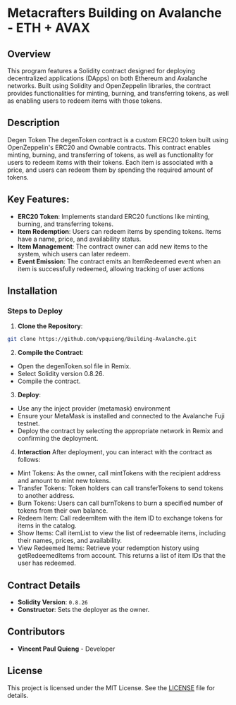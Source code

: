 # Metacrafters Building on Avalanche - ETH + AVAX

## Overview
This program features a Solidity contract designed for deploying decentralized applications (DApps) on both Ethereum and Avalanche networks. Built using Solidity and OpenZeppelin libraries, the contract provides functionalities for minting, burning, and transferring tokens, as well as enabling users to redeem items with those tokens.

## Description 
Degen Token
The degenToken contract is a custom ERC20 token built using OpenZeppelin's ERC20 and Ownable contracts. This contract enables minting, burning, and transferring of tokens, as well as functionality for users to redeem items with their tokens. Each item is associated with a price, and users can redeem them by spending the required amount of tokens.

## Key Features:
- **ERC20 Token**: Implements standard ERC20 functions like minting, burning, and transferring tokens.
- **Item Redemption**: Users can redeem items by spending tokens. Items have a name, price, and availability status.
- **Item Management**: The contract owner can add new items to the system, which users can later redeem.
- **Event Emission**: The contract emits an ItemRedeemed event when an item is successfully redeemed, allowing tracking of user actions

## Installation  
### Steps to Deploy  
1. **Clone the Repository**:  
```bash
git clone https://github.com/vpquieng/Building-Avalanche.git
```
2. **Compile the Contract**:  
- Open the degenToken.sol file in Remix.
- Select Solidity version 0.8.26.
- Compile the contract.
3. **Deploy**:  
- Use any the inject provider (metamask) environment
- Ensure your MetaMask is installed and connected to the Avalanche Fuji testnet.
- Deploy the contract by selecting the appropriate network in Remix and confirming the deployment.
4. **Interaction**
After deployment, you can interact with the contract as follows:
- Mint Tokens: As the owner, call mintTokens with the recipient address and amount to mint new tokens.
- Transfer Tokens: Token holders can call transferTokens to send tokens to another address.
- Burn Tokens: Users can call burnTokens to burn a specified number of tokens from their own balance.
- Redeem Item: Call redeemItem with the item ID to exchange tokens for items in the catalog.
- Show Items: Call itemList to view the list of redeemable items, including their names, prices, and availability.
- View Redeemed Items: Retrieve your redemption history using getRedeemedItems from account. This returns a list of item IDs that the user has redeemed.
  
## Contract Details
- **Solidity Version**: `0.8.26`
- **Constructor**: Sets the deployer as the owner.


## Contributors
- **Vincent Paul Quieng** - Developer 

## License 
This project is licensed under the MIT License. See the [LICENSE](LICENSE) file for details.
